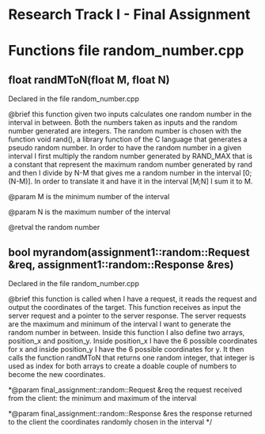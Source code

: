 # Research Track I - Final Assignment

# Functions file random_number.cpp

## float randMToN(float M, float N)

Declared in the file random_number.cpp

@brief this function given two inputs calculates one random number in the interval in between. Both the numbers taken as inputs and the random number generated are integers. The random number is chosen with the function void rand(), a library function of the C language that generates a pseudo random number. In order to have the random number in a given interval I first multiply the random number generated by RAND_MAX that is a constant that represent the maximum random number generated by rand and then I divide by N-M that gives me a random number in the interval [0;(N-M)]. In order to translate it and have it in the interval [M;N] I sum it to M.
 
@param M is the minimum number of the interval 

@param N is the maximum number of the interval

@retval the random number


## bool myrandom(assignment1::random::Request &req, assignment1::random::Response &res) 

Declared in the file random_number.cpp

@brief this function is called when I have a request, it reads the request and output the coordinates of the target. This function receives as input the server request and a pointer to the server response. The server requests are the maximum and minimum of the interval I want to generate the random number in between. Inside this function I also define two arrays, position_x and position_y. Inside position_x I have the 6 possible coordinates for x and inside position_y I have the 6 possible coordinates for y. It then calls the function randMToN that returns one random integer, that integer is used as index for both arrays to create a doable couple of numbers to become the new coordinates.

 *@param final_assignment::random::Request &req the request received from the client: the minimum and maximum of the interval

 *@param final_assignment::random::Response &res the response returned to the client
						 the coordinates randomly chosen in the interval
 */

